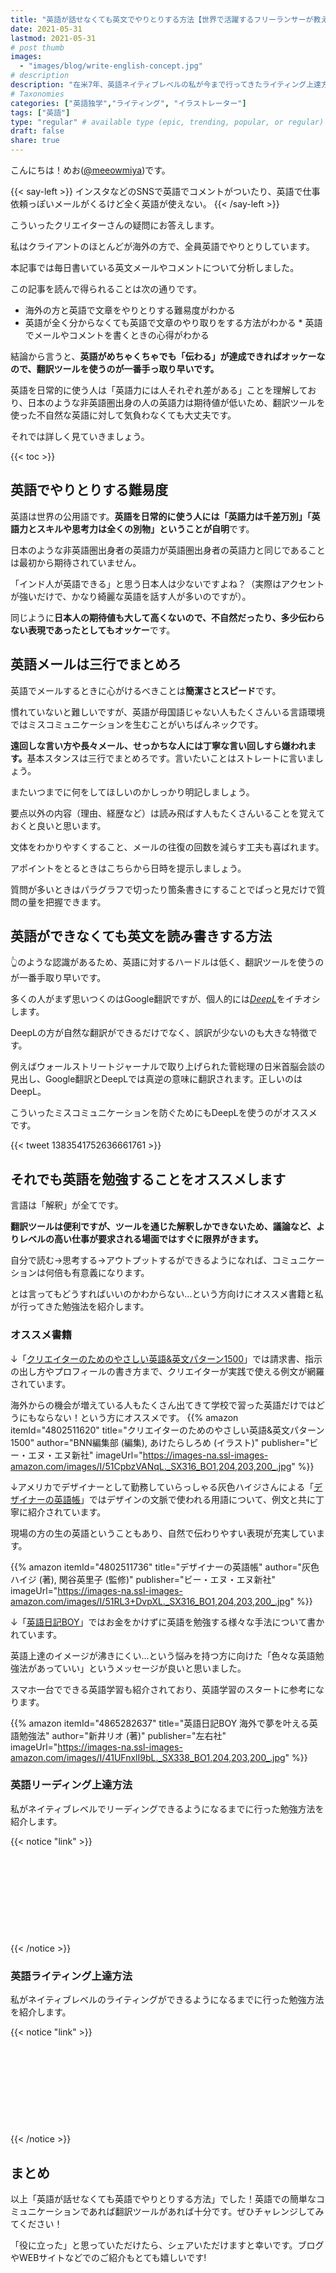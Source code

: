 ```yaml
---
title: "英語が話せなくても英文でやりとりする方法【世界で活躍するフリーランサーが教えます】"
date: 2021-05-31
lastmod: 2021-05-31
# post thumb
images:
  - "images/blog/write-english-concept.jpg"
# description
description: "在米7年、英語ネイティブレベルの私が今まで行ってきたライティング上達方法を紹介します"
# Taxonomies
categories: ["英語独学","ライティング", "イラストレーター"]
tags: ["英語"]
type: "regular" # available type (epic, trending, popular, or regular)
draft: false
share: true
---
```


こんにちは！めお(<u><a href="https://twitter.com/meeowmiya" target="_blank">@meeowmiya</a></u>)です。

{{< say-left >}}
インスタなどのSNSで英語でコメントがついたり、英語で仕事依頼っぽいメールがくるけど全く英語が使えない。
{{< /say-left >}}

こういったクリエイターさんの疑問にお答えします。

私はクライアントのほとんどが海外の方で、全員英語でやりとりしています。

本記事では毎日書いている英文メールやコメントについて分析しました。

この記事を読んで得られることは次の通りです。

* 海外の方と英語で文章をやりとりする難易度がわかる
* 英語が全く分からなくても英語で文章のやり取りをする方法がわかる
* 英語でメールやコメントを書くときの心得がわかる

結論から言うと、<span class="keiko-red">**英語がめちゃくちゃでも「伝わる」が達成できればオッケーなので、翻訳ツールを使うのが一番手っ取り早いです。**</span>

英語を日常的に使う人は「英語力には人それぞれ差がある」ことを理解しており、日本のような非英語圏出身の人の英語力は期待値が低いため、翻訳ツールを使った不自然な英語に対して気負わなくても大丈夫です。

それでは詳しく見ていきましょう。

{{< toc >}}

## 英語でやりとりする難易度

英語は世界の公用語です。<span class="keiko-red">**英語を日常的に使う人には「英語力は千差万別」「英語力とスキルや思考力は全くの別物」ということが自明**</span>です。

日本のような非英語圏出身者の英語力が英語圏出身者の英語力と同じであることは最初から期待されていません。

「インド人が英語できる」と思う日本人は少ないですよね？（実際はアクセントが強いだけで、かなり綺麗な英語を話す人が多いのですが）。

同じように<span class="keiko-red">**日本人の期待値も大して高くないので、不自然だったり、多少伝わらない表現であったとしてもオッケー**</span>です。

## 英語メールは三行でまとめろ

英語でメールするときに心がけるべきことは<span class="keiko-red">**簡潔さとスピード**</span>です。

慣れていないと難しいですが、英語が母国語じゃない人もたくさんいる言語環境ではミスコミュニケーションを生むことがいちばんネックです。

<span class="keiko-red">**遠回しな言い方や長々メール、せっかちな人には丁寧な言い回しすら嫌われます。**</span>基本スタンスは三行でまとめろです。言いたいことはストレートに言いましょう。

またいつまでに何をしてほしいのかしっかり明記しましょう。

要点以外の内容（理由、経歴など）は読み飛ばす人もたくさんいることを覚えておくと良いと思います。

文体をわかりやすくすること、メールの往復の回数を減らす工夫も喜ばれます。

アポイントをとるときはこちらから日時を提示しましょう。

質問が多いときはパラグラフで切ったり箇条書きにすることでぱっと見だけで質問の量を把握できます。


## 英語ができなくても英文を読み書きする方法

👆のような認識があるため、英語に対するハードルは低く、翻訳ツールを使うのが一番手取り早いです。

多くの人がまず思いつくのはGoogle翻訳ですが、個人的には<u><a href="https://www.deepl.com/ja/translator" target="_blank">*DeepL*</a></u>をイチオシします。

DeepLの方が自然な翻訳ができるだけでなく、誤訳が少ないのも大きな特徴です。

例えばウォールストリートジャーナルで取り上げられた菅総理の日米首脳会談の見出し、Google翻訳とDeepLでは真逆の意味に翻訳されます。正しいのはDeepL。

こういったミスコミュニケーションを防ぐためにもDeepLを使うのがオススメです。


{{< tweet 1383541752636661761 >}}

## それでも英語を勉強することをオススメします

言語は「解釈」が全てです。

<span class="keiko-red">**翻訳ツールは便利ですが、ツールを通じた解釈しかできないため、議論など、よりレベルの高い仕事が要求される場面ではすぐに限界がきます。**</span>

自分で読む→思考する→アウトプットするができるようになれば、コミュニケーションは何倍も有意義になります。

とは言ってもどうすればいいのかわからない...という方向けにオススメ書籍と私が行ってきた勉強法を紹介します。

### オススメ書籍
↓「<u>[クリエイターのためのやさしい英語&英文パターン1500]()</u>」では請求書、指示の出し方やプロフィールの書き方まで、クリエイターが実践で使える例文が網羅されています。

海外からの機会が増えている人もたくさん出てきて学校で習った英語だけではどうにもならない！という方にオススメです。
{{% amazon 
 itemId="4802511620"
 title="クリエイターのためのやさしい英語&英文パターン1500"
 author="BNN編集部 (編集), あけたらしろめ (イラスト)"
 publisher="ビー・エヌ・エヌ新社"
 imageUrl="https://images-na.ssl-images-amazon.com/images/I/51CpbzVANqL._SX316_BO1,204,203,200_.jpg"
%}}


↓アメリカでデザイナーとして勤務していらっしゃる灰色ハイジさんによる「<u>[デザイナーの英語帳]()</u>」ではデザインの文脈で使われる用語について、例文と共に丁寧に紹介されています。

現場の方の生の英語ということもあり、自然で伝わりやすい表現が充実しています。

{{% amazon 
 itemId="4802511736"
 title="デザイナーの英語帳"
 author="灰色ハイジ  (著), 関谷英里子 (監修)"
 publisher="ビー・エヌ・エヌ新社"
 imageUrl="https://images-na.ssl-images-amazon.com/images/I/51RL3+DvpXL._SX316_BO1,204,203,200_.jpg"
%}}

↓「<u>[英語日記BOY]()</u>」ではお金をかけずに英語を勉強する様々な手法について書かれています。

英語上達のイメージが沸きにくい...という悩みを持つ方に向けた「色々な英語勉強法があっていい」というメッセージが良いと思いました。

スマホ一台でできる英語学習も紹介されており、英語学習のスタートに参考になります。

{{% amazon 
 itemId="4865282637"
 title="英語日記BOY 海外で夢を叶える英語勉強法"
 author="新井リオ  (著)"
 publisher="左右社"
 imageUrl="https://images-na.ssl-images-amazon.com/images/I/41UFnxlI9bL._SX338_BO1,204,203,200_.jpg"
%}}

### 英語リーディング上達方法

私がネイティブレベルでリーディングできるようになるまでに行った勉強方法を紹介します。


{{< notice "link" >}}
<div class="iframely-embed"><div class="iframely-responsive" style="height: 140px; padding-bottom: 0;"><a href="https://menglish.jp/post/english-reading-study/" data-iframely-url="//cdn.iframe.ly/xRlwmGk?card=small"></a></div></div><script async src="//cdn.iframe.ly/embed.js" charset="utf-8"></script>
{{< /notice >}}


### 英語ライティング上達方法

私がネイティブレベルのライティングができるようになるまでに行った勉強方法を紹介します。

{{< notice "link" >}}
<div class="iframely-embed"><div class="iframely-responsive" style="height: 140px; padding-bottom: 0;"><a href="https://menglish.jp/post/english-writing-study/" data-iframely-url="//cdn.iframe.ly/ffBUQ0k?card=small"></a></div></div><script async src="//cdn.iframe.ly/embed.js" charset="utf-8"></script>
{{< /notice >}}

## まとめ

以上「英語が話せなくても英語でやりとりする方法」でした！英語での簡単なコミュニケーションであれば翻訳ツールがあれば十分です。ぜひチャレンジしてみてください！


「役に立った」と思っていただけたら、シェアいただけますと幸いです。ブログやWEBサイトなどでのご紹介もとても嬉しいです!